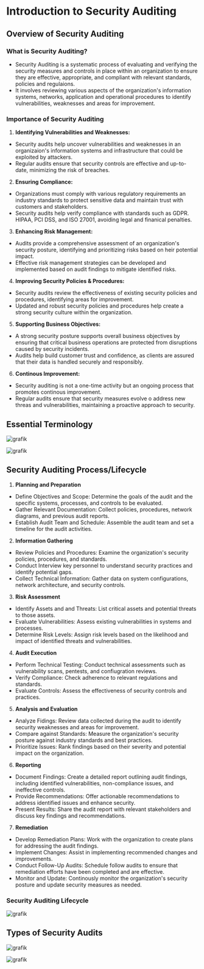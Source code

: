 # Introduction to Security Auditing

## Overview of Security Auditing

### What is Security Auditing?

- Security Auditing is a systematic process of evaluating and verifying the security measures and controls in place within an organization to ensure they are effective, appropriate, and compliant with relevant standards, policies and regulaions.
- It involves reviewing various aspects of the organization's information systems, networks, application and operational procedures to identify vulnerabilities, weaknesses and areas for improvement.

### Importance of Security Auditing

1. **Identifying Vulnerabilities and Weaknesses:**
- Security audits help uncover vulnerabilities and weaknesses in an organizaion's information systems and infrastructure that could be exploited by attackers.
- Regular audits ensure that security controls are effective and up-to-date, minimizing the risk of breaches.

2. **Ensuring Compliance:**
- Organizations must comply with various regulatory requirements an industry standards to protect sensitive data and maintain trust with customers and stakeholders.
- Security audits help verify compliance with standards such as GDPR. HIPAA, PCI DSS, and ISO 27001, avoiding legal and finanical penalties.

3. **Enhancing Risk Management:**
- Audits provide a comprehensive assessment of an organization's security posture, identifying and prioritizing risks based on heir potential impact.
- Effective risk management strategies can be developed and implemented based on audit findings to mitigate identified risks.

4. **Improving Security Policies & Procedures:**
- Security audits review the effectiveness of existing security policies and procedures, identifying areas for improvement.
- Updated and robust security policies and procedures help create a strong security culture within the organization.

5. **Supporting Business Objectives:**
- A strong security posture supports overall business objectives by ensuring that critical business operations are protected from disruptions caused by security incidents.
- Audits help build customer trust and confidence, as clients are assured that their data is handled securely and responsibly.

6. **Continous Improvement:**
- Security auditing is not a one-time activity but an ongoing process that promotes continous improvement.
- Regular audits ensure that security measures evolve o address new threas and vulnerabilities, maintaining a proactive approach to security.

## Essential Terminology

![grafik](https://github.com/user-attachments/assets/7c738c49-2ddf-4265-9031-2eefec91656e)

![grafik](https://github.com/user-attachments/assets/a349322b-7078-47c9-8d2d-1a51aa5b4eba)

## Security Auditing Process/Lifecycle

1. **Planning and Preparation**
- Define Objectives and Scope: Determine the goals of the audit and the specific systems, processes, and controls to be evaluated.
- Gather Relevant Documentation: Collect policies, procedures, network diagrams, and previous audit reports.
- Establish Audit Team and Schedule: Assemble the audit team and set a timeline for the audit activities.

2. **Information Gathering**
- Review Policies and Procedures: Examine the organization's security policies, procedures, and standards.
- Conduct Interview key personnel to understand security practices and identify potential gaps.
- Collect Technical Information: Gather data on system configurations, network architecture, and security controls.

3. **Risk Assessment**
- Identify Assets and and Threats: List critical assets and potential threats to those assets.
- Evaluate Vulnerabilities: Assess existing vulnerabilities in systems and processes.
- Determine Risk Levels: Assign risk levels based on the likelihood and impact of identified threats and vulnerabilities.

4. **Audit Execution**
- Perform Technical Testing: Conduct technical assessments such as vulnerability scans, pentests, and confiugration reviews.
- Verify Compliance: Check adherence to relevant regulations and standards.
- Evaluate Controls: Assess the effectiveness of security controls and practices.

5. **Analysis and Evaluation**
- Analyze Fidings: Review data collected during the audit to identify security weaknesses and areas for improvement.
- Compare against Standards: Measure the organization's security posture against industry standards and best practices.
- Prioritize Issues: Rank findings based on their severity and potential impact on the organization.

6. **Reporting**
- Document Findings: Create a detailed report outlining audit findings, including identified vulnerabilities, non-compliance issues, and ineffective controls.
- Provide Recommendations: Offer actionable recommendations to address identified issues and enhance security.
- Present Results: Share the audit report with relevant stakeholders and discuss key findings and recommendations.

7. **Remediation**
- Develop Remediation Plans: Work with the organization to create plans for addressing the audit findings.
- Implement Changes: Assist in implementing recommended changes and improvements.
- Conduct Follow-Up Audits: Schedule follow audits to ensure that remediation efforts have been completed and are effective.
- Monitor and Update: Continously monitor the organization's security posture and update security measures as needed.

### Security Auditing Lifecycle

![grafik](https://github.com/user-attachments/assets/860cd649-6af5-44ca-8da3-a1935a56c51c)

## Types of Security Audits

![grafik](https://github.com/user-attachments/assets/8c4ebc56-d391-4edd-9c14-04eca8116c19)

![grafik](https://github.com/user-attachments/assets/424dfbe2-79ce-4a80-8fe5-42bd2e6f43a8)
